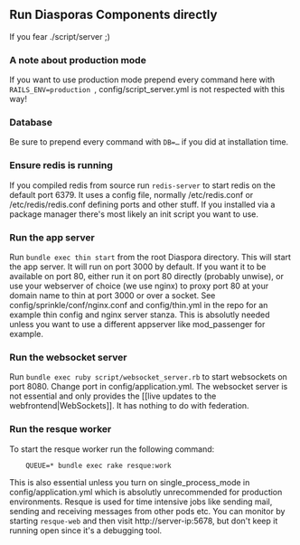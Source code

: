 ## Run Diasporas Components directly

If you fear ./script/server ;)

### A note about production mode

If you want to use production mode prepend every command here with `RAILS_ENV=production `,
config/script_server.yml is not respected with this way!

### Database

Be sure to prepend every command with `DB=…` if you did at installation time.

### Ensure redis is running

If you compiled redis from source run `redis-server` to start redis on the default port 6379. It uses a config file, normally /etc/redis.conf or /etc/redis/redis.conf defining ports and other stuff. If you installed via a package manager there's most likely an init script you want to use.

### Run the app server

Run `bundle exec thin start` from the root Diaspora directory.  This will start the app server.
It will run on port 3000 by default. If you want it to be available on port 80, either run it on port 80 directly (probably unwise), or use your webserver of choice (we use nginx) to proxy port 80 at your domain name to thin at port 3000 or over a socket.  See config/sprinkle/conf/nginx.conf and config/thin.yml in the repo for an example thin config and nginx server stanza.
This is absolutly needed unless you want to use a different appserver like mod_passenger for example.


### Run the websocket server

Run `bundle exec ruby script/websocket_server.rb` to start websockets on port 8080. Change port in config/application.yml.
The websocket server is not essential and only provides the [[live updates to the webfrontend|WebSockets]]. It has nothing to do with federation.

### Run the resque worker

To start the resque worker run the following command:

        QUEUE=* bundle exec rake resque:work

This is also essential unless you turn on single_process_mode in config/application.yml which is absolutly unrecommended for production environments. Resque is used for time intensive jobs like sending mail, sending and receiving messages from other pods etc.
You can monitor by starting `resque-web` and then visit http://server-ip:5678, but don't keep it running open since it's a debugging tool.
